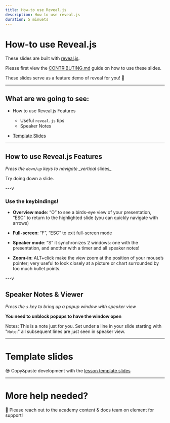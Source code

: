 ```yaml
---
title: How-to use Reveal.js
description: How to use reveal.js
duration: 5 minuets
---
```


# How-to use Reveal.js

These slides are built with [reveal.js](https://revealjs.com/).

Please first view the [CONTRIBUTING.md](../../CONTRIBUTING.md) guide on how to use these slides.

These slides serve as a feature demo of reveal for you! 🎉

---

## What are we going to see:

- How to use Reveal.js Features

  - Useful `reveal.js` tips
  - Speaker Notes

- [Template Slides](#template-slides)

---

## How to use Reveal.js Features

_Press the `down/up` keys to navigate \_vertical_ slides\_

Try doing down a slide.

<!-- .element: class="fragment" -->

---v

### Use the keybindings!

- **Overview mode**: “O” to see a birds-eye view of your presentation, “ESC” to return to the highlighted slide (you can quickly navigate with arrows)

- **Full-screen**: “F”, “ESC” to exit full-screen mode

- **Speaker mode**: “S” it synchronizes 2 windows: one with the presentation, and another with a timer and all speaker notes!

- **Zoom-in**: ALT+click make the view zoom at the position of your mouse’s pointer; very useful to look closely at a picture or chart surrounded by too much bullet points.

---v

## Speaker Notes & Viewer

_Press the `s` key to bring up a popup window with speaker view_

**You need to unblock popups to have the window open**

Notes:
This is a note just for you. Set under a line in your slide starting with "`Note`:" all
subsequent lines are just seen in speaker view.

---

# Template slides

😎 Copy&paste development with the [lesson template slides](./1-TEMPLATE_lecture_slides.md)

---

# More help needed?

👋 Please reach out to the academy content & docs team on element for support!
